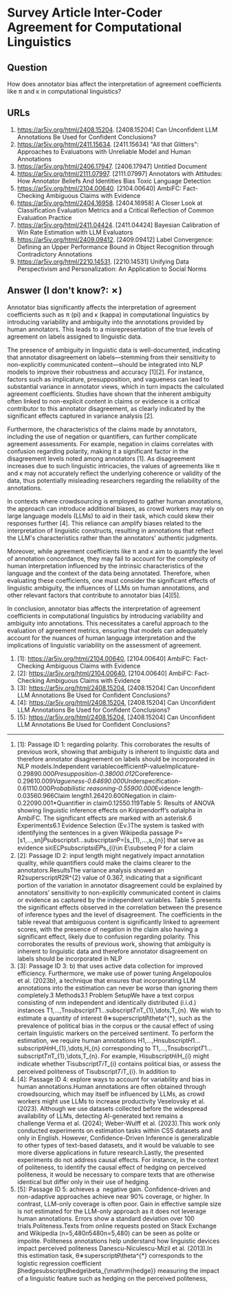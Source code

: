 # Survey Article Inter-Coder Agreement for Computational Linguistics

## Question

How does annotator bias affect the interpretation of agreement coefficients like π and κ in computational linguistics?

## URLs

1. https://ar5iv.org/html/2408.15204. [2408.15204] Can Unconfident LLM Annotations Be Used for Confident Conclusions?
2. https://ar5iv.org/html/2411.15634. [2411.15634] "All that Glitters": Approaches to Evaluations with Unreliable Model and Human Annotations
3. https://ar5iv.org/html/2406.17947. [2406.17947] Untitled Document
4. https://ar5iv.org/html/2111.07997. [2111.07997] Annotators with Attitudes: How Annotator Beliefs And Identities Bias Toxic Language Detection
5. https://ar5iv.org/html/2104.00640. [2104.00640] AmbiFC: Fact-Checking Ambiguous Claims with Evidence
6. https://ar5iv.org/html/2404.16958. [2404.16958] A Closer Look at Classification Evaluation Metrics and a Critical Reflection of Common Evaluation Practice
7. https://ar5iv.org/html/2411.04424. [2411.04424] Bayesian Calibration of Win Rate Estimation with LLM Evaluators
8. https://ar5iv.org/html/2409.09412. [2409.09412] Label Convergence: Defining an Upper Performance Bound in Object Recognition through Contradictory Annotations
9. https://ar5iv.org/html/2210.14531. [2210.14531] Unifying Data Perspectivism and Personalization: An Application to Social Norms

## Answer (I don't know?: ✗)

Annotator bias significantly affects the interpretation of agreement coefficients such as π (pi) and κ (kappa) in computational linguistics by introducing variability and ambiguity into the annotations provided by human annotators. This leads to a misrepresentation of the true levels of agreement on labels assigned to linguistic data.

The presence of ambiguity in linguistic data is well-documented, indicating that annotator disagreement on labels—stemming from their sensitivity to non-explicitly communicated content—should be integrated into NLP models to improve their robustness and accuracy [1][2]. For instance, factors such as implicature, presupposition, and vagueness can lead to substantial variance in annotator views, which in turn impacts the calculated agreement coefficients. Studies have shown that the inherent ambiguity often linked to non-explicit content in claims or evidence is a critical contributor to this annotator disagreement, as clearly indicated by the significant effects captured in variance analysis [2].

Furthermore, the characteristics of the claims made by annotators, including the use of negation or quantifiers, can further complicate agreement assessments. For example, negation in claims correlates with confusion regarding polarity, making it a significant factor in the disagreement levels noted among annotators [1]. As disagreement increases due to such linguistic intricacies, the values of agreements like π and κ may not accurately reflect the underlying coherence or validity of the data, thus potentially misleading researchers regarding the reliability of the annotations.

In contexts where crowdsourcing is employed to gather human annotations, the approach can introduce additional biases, as crowd workers may rely on large language models (LLMs) to aid in their task, which could skew their responses further [4]. This reliance can amplify biases related to the interpretation of linguistic constructs, resulting in annotations that reflect the LLM's characteristics rather than the annotators' authentic judgments.

Moreover, while agreement coefficients like π and κ aim to quantify the level of annotation concordance, they may fail to account for the complexity of human interpretation influenced by the intrinsic characteristics of the language and the context of the data being annotated. Therefore, when evaluating these coefficients, one must consider the significant effects of linguistic ambiguity, the influences of LLMs on human annotations, and other relevant factors that contribute to annotator bias [4][5].

In conclusion, annotator bias affects the interpretation of agreement coefficients in computational linguistics by introducing variability and ambiguity into annotations. This necessitates a careful approach to the evaluation of agreement metrics, ensuring that models can adequately account for the nuances of human language interpretation and the implications of linguistic variability on the assessment of agreement.

1. [1]:  https://ar5iv.org/html/2104.00640, [2104.00640] AmbiFC: Fact-Checking Ambiguous Claims with Evidence
2. [2]:  https://ar5iv.org/html/2104.00640, [2104.00640] AmbiFC: Fact-Checking Ambiguous Claims with Evidence
3. [3]:  https://ar5iv.org/html/2408.15204, [2408.15204] Can Unconfident LLM Annotations Be Used for Confident Conclusions?
4. [4]:  https://ar5iv.org/html/2408.15204, [2408.15204] Can Unconfident LLM Annotations Be Used for Confident Conclusions?
5. [5]:  https://ar5iv.org/html/2408.15204, [2408.15204] Can Unconfident LLM Annotations Be Used for Confident Conclusions?
---
1. [1]:  Passage ID 1: regarding polarity. This corroborates the results of previous work, showing that ambiguity is inherent to linguistic data and therefore annotator disagreement on labels should be incorporated in NLP models.Independent variablecoefficientP-valueImplicature-0.29890.000*Presupposition-0.38000.012*Coreference-0.29610.009*Vagueness-0.64690.000*Underspecification-0.61110.000*Probabilistic reasoning-0.55900.000*Evidence length-0.03560.966Claim length1.26420.600Negation in claim-0.22090.001*Quantifier in claim0.12550.119Table 5: Results of ANOVA showing linguistic inference effects on Krippendorff’s α𝛼\alpha in AmbiFC. The significant effects are marked with an asterisk.6 Experiments6.1 Evidence Selection (Ev.)The system is tasked with identifying the sentences in a given Wikipedia passage P=[s1,…,sn]𝑃subscript𝑠1…subscript𝑠𝑛P=[s_{1},...,s_{n}] that serve as evidence si∈E⊆Psubscript𝑠𝑖𝐸𝑃s_{i}\in E\subseteq P for a claim
2. [2]:  Passage ID 2: input length might negatively impact annotation quality, while quantifiers could make the claims clearer to the annotators.ResultsThe variance analysis showed an R2superscript𝑅2R^{2} value of 0.367, indicating that a significant portion of the variation in annotator disagreement could be explained by annotators’ sensitivity to non-explicitly communicated content in claims or evidence as captured by the independent variables. Table 5 presents the significant effects observed in the correlation between the presence of inference types and the level of disagreement. The coefficients in the table reveal that ambiguous content is significantly linked to agreement scores, with the presence of negation in the claim also having a significant effect, likely due to confusion regarding polarity. This corroborates the results of previous work, showing that ambiguity is inherent to linguistic data and therefore annotator disagreement on labels should be incorporated in NLP
3. [3]:  Passage ID 3: b) that uses active data collection for improved efficiency. Furthermore, we make use of power tuning Angelopoulos et al. (2023b), a technique that ensures that incorporating LLM annotations into the estimation can never be worse than ignoring them completely.3 Methods3.1 Problem SetupWe have a text corpus consisting of n𝑛n independent and identically distributed (i.i.d.) instances T1,…,Tnsubscript𝑇1…subscript𝑇𝑛T_{1},\dots,T_{n}. We wish to estimate a quantity of interest θ∗superscript𝜃\theta^{*}, such as the prevalence of political bias in the corpus or the causal effect of using certain linguistic markers on the perceived sentiment. To perform the estimation, we require human annotations H1,…,Hnsubscript𝐻1…subscript𝐻𝑛H_{1},\dots,H_{n} corresponding to T1,…,Tnsubscript𝑇1…subscript𝑇𝑛T_{1},\dots,T_{n}. For example, Hisubscript𝐻𝑖H_{i} might indicate whether Tisubscript𝑇𝑖T_{i} contains political bias, or assess the perceived politeness of Tisubscript𝑇𝑖T_{i}. In addition to
4. [4]:  Passage ID 4: explore ways to account for variability and bias in human annotations.Human annotations are often obtained through crowdsourcing, which may itself be influenced by LLMs, as crowd workers might use LLMs to increase productivity Veselovsky et al. (2023). Although we use datasets collected before the widespread availability of LLMs, detecting AI-generated text remains a challenge Verma et al. (2024); Weber-Wulff et al. (2023).This work only conducted experiments on estimation tasks within CSS datasets and only in English. However, Confidence-Driven Inference is generalizable to other types of text-based datasets, and it would be valuable to see more diverse applications in future research.Lastly, the presented experiments do not address causal effects. For instance, in the context of politeness, to identify the causal effect of hedging on perceived politeness, it would be necessary to compare texts that are otherwise identical but differ only in their use of hedging.
5. [5]:  Passage ID 5: achieves a  negative gain. Confidence-driven and non-adaptive approaches achieve near 90% coverage, or higher. In contrast, LLM-only coverage is often poor. Gain in effective sample size is not estimated for the LLM-only approach as it does not leverage human annotations. Errors show a standard deviation over 100 trials.Politeness.Texts from online requests posted on Stack Exchange and Wikipedia (n=5,480𝑛5480n=5,480) can be seen as polite or impolite. Politeness annotations help understand how linguistic devices impact perceived politeness Danescu-Niculescu-Mizil et al. (2013).In this estimation task, θ∗superscript𝜃\theta^{*} corresponds to the logistic regression coefficient βhedgesubscript𝛽hedge\beta_{\mathrm{hedge}} measuring the impact of a linguistic feature such as hedging on the perceived politeness,